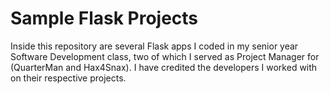 # Sample Flask Projects

Inside this repository are several Flask apps I coded in my senior year Software Development class, two of which I served as Project Manager for (QuarterMan and Hax4Snax). I have credited the developers I worked with on their respective projects. 
